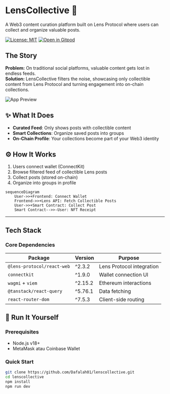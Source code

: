# LensCollective 🌿
A Web3 content curation platform built on Lens Protocol where users can collect and organize valuable posts.

[![License: MIT](https://img.shields.io/badge/License-MIT-blue.svg)](https://opensource.org/licenses/MIT)
[![Open in Gitpod](https://img.shields.io/badge/Open%20in-Gitpod-908A85?logo=gitpod)](https://gitpod.io/#https://github.com/Dafalah01/lenscollective)

## The Story
**Problem:** On traditional social platforms, valuable content gets lost in endless feeds.  
**Solution:** LensCollective filters the noise, showcasing only collectible content from Lens Protocol and turning engagement into on-chain collections.

![App Preview](./public/preview.gif)

## ✨ What It Does
- **Curated Feed**: Only shows posts with collectible content
- **Smart Collections**: Organize saved posts into groups
- **On-Chain Profile**: Your collections become part of your Web3 identity

## ⚙️ How It Works
1. Users connect wallet (ConnectKit)
2. Browse filtered feed of collectible Lens posts
3. Collect posts (stored on-chain)
4. Organize into groups in profile

```mermaid
sequenceDiagram
    User->>+Frontend: Connect Wallet
    Frontend->>+Lens API: Fetch Collectible Posts
    User->>+Smart Contract: Collect Post
    Smart Contract-->>-User: NFT Receipt
```

---

## Tech Stack
### Core Dependencies
| Package | Version | Purpose |
|---------|---------|---------|
| `@lens-protocol/react-web` | ^2.3.2 | Lens Protocol integration |
| `connectkit` | ^1.9.0 | Wallet connection UI |
| `wagmi` + `viem` | ^2.15.2 | Ethereum interactions |
| `@tanstack/react-query` | ^5.76.1 | Data fetching |
| `react-router-dom` | ^7.5.3 | Client-side routing |

## 🚀 Run It Yourself

### Prerequisites
- Node.js v18+
- MetaMask atau Coinbase Wallet

### Quick Start
```bash
git clone https://github.com/Dafalah01/lenscollective.git
cd lenscollective
npm install
npm run dev
```
